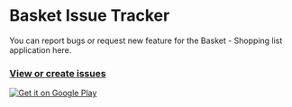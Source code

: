 # Basket Issue Tracker

You can report bugs or request new feature for the Basket - Shopping list application here.

### [View or create issues](https://github.com/WolfArtsTeam/basket-issue-tracker/issues)

<a href="https://play.google.com/store/apps/details?id=com.wolfarts.basket">
  <img alt="Get it on Google Play"
       src="https://developer.android.com/images/brand/en_generic_rgb_wo_60.png" />
</a>

